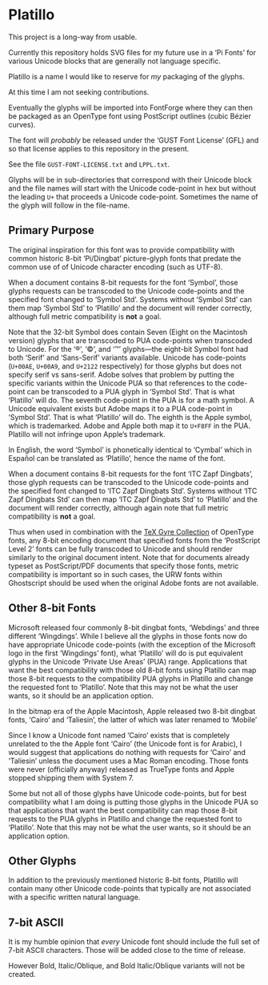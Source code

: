 Platillo
========

This project is a long-way from usable.

Currently this repository holds SVG files for my future use in a ‘Pi Fonts’
for various Unicode blocks that are generally not language specific.

Platillo is a name I would like to reserve for *my* packaging of the glyphs.

At this time I am not seeking contributions.

Eventually the glyphs will be imported into FontForge where they can then be
packaged as an OpenType font using PostScript outlines (cubic Bézier curves).

The font will *probably* be released under the ‘GUST Font License’ (GFL) and
so that license applies to this repository in the present.

See the file `GUST-FONT-LICENSE.txt` and `LPPL.txt`.

Glyphs will be in sub-directories that correspond with their Unicode block and
the file names will start with the Unicode code-point in hex but without the
leading `U+` that proceeds a Unicode code-point. Sometimes the name of the glyph
will follow in the file-name.


Primary Purpose
---------------

The original inspiration for this font was to provide compatibility with common
historic 8-bit ‘Pi/Dingbat’ picture-glyph fonts that predate the common use of
of Unicode character encoding (such as UTF-8).

When a document contains 8-bit requests for the font ‘Symbol’, those glyphs
requests can be transcoded to the Unicode code-points and the specified font
changed to ‘Symbol Std’. Systems without ‘Symbol Std’ can them map ‘Symbol Std’
to ‘Platillo’ and the document will render correctly, although full metric
compatibility is __not__ a goal.

Note that the 32-bit Symbol does contain Seven (Eight on the Macintosh version)
glyphs that are transcoded to PUA code-points when transcoded to Unicode. For
the ‘®’, ‘©’, and ‘™’ glyphs—the eight-bit Symbol font had both ‘Serif’ and
‘Sans-Serif’ variants available. Unicode has code-points (`U+00AE`, `U+00A9`,
and `U+2122` respectively) for those glyphs but does not specify serif vs
sans-serif. Adobe solves that problem by putting the specific variants within
the Unicode PUA so that references to the code-point can be transcoded to a PUA
glyph in ‘Symbol Std’. That is what ‘Platillo’ will do. The seventh code-point
in the PUA is for a math symbol. A Unicode equivalent exists but Adobe maps it
to a PUA code-point in ‘Symbol Std’. That is what ‘Platillo’ will do. The eighth
is the Apple symbol, which is trademarked. Adobe and Apple both map it to
`U+F8FF` in the PUA. Platillo will not infringe upon Apple’s trademark.

In English, the word ‘Symbol’ is phonetically identical to ‘Cymbal’ which in
Español can be translated as ‘Platillo’, hence the name of the font.

When a document contains 8-bit requests for the font ‘ITC Zapf Dingbats’, those
glyph requests can be transcoded to the Unicode code-points and the specified
font changed to ‘ITC Zapf Dingbats Std’. Systems without ‘ITC Zapf Dingbats Std’
can then map ‘ITC Zapf Dingbats Std’ to ‘Platillo’ and the document will render
correctly, although again note that full metric compatibility is __not__ a goal.

Thus when used in combination with the
[TeX Gyre Collection](https://www.gust.org.pl/projects/e-foundry/tex-gyre/index_html) of OpenType fonts, any 8-bit encoding document that specified fonts from
the ‘PostScript Level 2’ fonts can be fully transcoded to Unicode and should
render similarly to the original document intent. Note that for documents
already typeset as PostScript/PDF documents that specify those fonts, metric
compatibility is important so in such cases, the URW fonts within Ghostscript
should be used when the original Adobe fonts are not available.


Other 8-bit Fonts
-----------------

Microsoft released four commonly 8-bit dingbat fonts, ‘Webdings’ and three
different ‘Wingdings’. While I believe all the glyphs in those fonts now do
have appropriate Unicode code-points (with the exception of the Microsoft logo
in the first ‘Wingdings’ font), what ‘Platillo’ will do is put equivalent glyphs
in the Unicode ‘Private Use Areas’ (PUA) range. Applications that want the best
compatibility with those old 8-bit fonts using Platillo can map those 8-bit
requests to the compatibility PUA glyphs in Platillo and change the requested
font to ‘Platillo’. Note that this may not be what the user wants, so it should
be an application option.

In the bitmap era of the Apple Macintosh, Apple released two 8-bit dingbat
fonts, ‘Cairo’ and ‘Taliesin’, the latter of which was later renamed to
‘Mobile’

Since I know a Unicode font named ‘Cairo’ exists that is completely unrelated to
the the Apple font ‘Cairo’ (the Unicode font is for Arabic), I would suggest
that applications do nothing with requests for ‘Cairo’ and ‘Taliesin’ unless the
document uses a Mac Roman encoding. Those fonts were never (officially anyway)
released as TrueType fonts and Apple stopped shipping them with System 7.

Some but not all of those glyphs have Unicode code-points, but for best
compatibility what I am doing is putting those glyphs in the Unicode PUA so that
applications that want the best compatibility can map those 8-bit requests to
the PUA glyphs in Platillo and change the requested font to ‘Platillo’. Note
that this may not be what the user wants, so it should be an application option.


Other Glyphs
------------

In addition to the previously mentioned historic 8-bit fonts, Platillo will
contain many other Unicode code-points that typically are not associated with a
specific written natural language.


7-bit ASCII
-----------

It is my humble opinion that *every* Unicode font should include the full set of
7-bit ASCII characters. Those will be added close to the time of release.

However Bold, Italic/Oblique, and Bold Italic/Oblique variants will not be
created.
